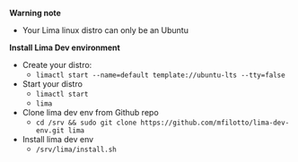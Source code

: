 **Warning note**
- Your Lima linux distro can only be an Ubuntu

**Install Lima Dev environment**
- Create your distro:
  - `limactl start --name=default template://ubuntu-lts --tty=false`
- Start your distro
  - `limactl start`
  - `lima`
- Clone lima dev env from Github repo
    - `cd /srv && sudo git clone https://github.com/mfilotto/lima-dev-env.git lima`
- Install lima dev env
    - `/srv/lima/install.sh`
